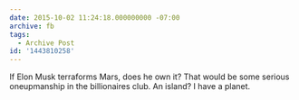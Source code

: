 ```yaml
---
date: 2015-10-02 11:24:18.000000000 -07:00
archive: fb
tags: 
  - Archive Post
id: '1443810258'
---
```


If Elon Musk terraforms Mars, does he own it? That would be some serious oneupmanship in the billionaires club. An island? I have a planet.
